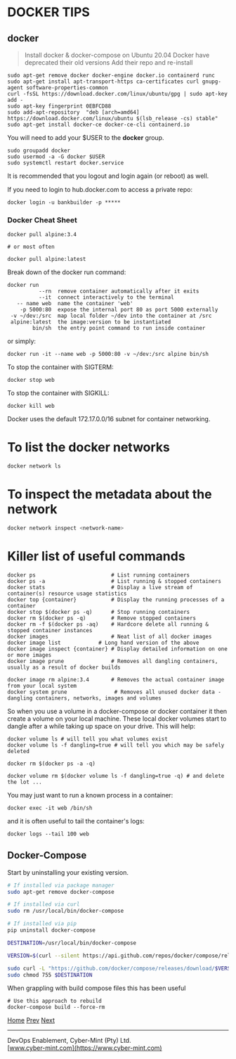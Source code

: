 # DOCKER TIPS

## docker
> Install docker & docker-compose on Ubuntu 20.04
> Docker have deprecated their old versions
> Add their repo and re-install

```
sudo apt-get remove docker docker-engine docker.io containerd runc
sudo apt-get install apt-transport-https ca-certificates curl gnupg-agent software-properties-common
curl -fsSL https://download.docker.com/linux/ubuntu/gpg | sudo apt-key add -
sudo apt-key fingerprint 0EBFCD88
sudo add-apt-repository  "deb [arch=amd64] https://download.docker.com/linux/ubuntu $(lsb_release -cs) stable"
sudo apt-get install docker-ce docker-ce-cli containerd.io
```
You will need to add your $USER to the **docker** group.
```
sudo groupadd docker
sudo usermod -a -G docker $USER
sudo systemctl restart docker.service
```
It is recommended that you logout and login again (or reboot) as well.

If you need to login to hub.docker.com to access a private repo: 
```
docker login -u bankbuilder -p *****
```


### Docker Cheat Sheet

```
docker pull alpine:3.4

# or most often

docker pull alpine:latest

```
Break down of the docker run command:
```
docker run
          --rn  remove container automatically after it exits
          --it  connect interactively to the terminal
   -- name web  name the container 'web'
    -p 5000:80  expose the internal port 80 as port 5000 externally
 -v ~/dev:/src  map local folder ~/dev into the container at /src
 alpine:latest  the image:version to be instantiated
        bin/sh  the entry point command to run inside container
```

or simply:
```
docker run -it --name web -p 5000:80 -v ~/dev:/src alpine bin/sh
```

To stop the container with SIGTERM:
```
docker stop web
```

To stop the container with SIGKILL:
```
docker kill web
```

Docker uses the default 172.17.0.0/16 subnet for container networking.

#  To list the docker networks
```bash
docker network ls
```

# To inspect the metadata about the network

```bash
docker network inspect <network-name>
```

# Killer list of useful commands
```
docker ps                        # List running containers
docker ps -a                     # List running & stopped containers
docker stats                     # Display a live stream of container(s) resource usage statistics
docker top {container}           # Display the running processes of a container
docker stop $(docker ps -q)      # Stop running containers
docker rm $(docker ps -q)        # Remove stopped containers
docker rm -f $(docker ps -aq)    # Hardcore delete all running & stopped container instances
docker images                    # Neat list of all docker images
docker image list		     # Long hand version of the above
docker image inspect {container} # Display detailed information on one or more images
docker image prune               # Removes all dangling containers, usually as a result of docker builds

docker image rm alpine:3.4       # Removes the actual container image from your local system
docker system prune               # Removes all unused docker data - dangling containers, networks, images and volumes
```
So when you use a volume in a docker-compose or docker container it then create a volume on your local machine.
These local docker volumes start to dangle after a while taking up space on your drive. 
This will help:
```
docker volume ls # will tell you what volumes exist
docker volume ls -f dangling=true # will tell you which may be safely deleted

docker rm $(docker ps -a -q)

docker volume rm $(docker volume ls -f dangling=true -q) # and delete the lot ...
```

You may just want to run a known process in a container:
```
docker exec -it web /bin/sh
```

and it is often useful to tail the container's logs:
```
docker logs --tail 100 web
```
## Docker-Compose

Start by uninstalling your existing version.

```bash
# If installed via package manager
sudo apt-get remove docker-compose

# If installed via curl
sudo rm /usr/local/bin/docker-compose

# If installed via pip
pip uninstall docker-compose

DESTINATION=/usr/local/bin/docker-compose

VERSION=$(curl --silent https://api.github.com/repos/docker/compose/releases/latest | jq .name -r)

sudo curl -L "https://github.com/docker/compose/releases/download/$VERSION/docker-compose-$(uname -s)-$(uname -m)" -o $DESTINATION
sudo chmod 755 $DESTINATION
```


When grappling with build compose files this has been useful
```
# Use this approach to rebuild 
docker-compose build --force-rm
```

[Home](./README.md) [Prev](./introduction.md) [Next](./git.md)

---
DevOps Enablement, Cyber-Mint (Pty) Ltd.     
[www.cyber-mint.com](https://www.cyber-mint.com)

